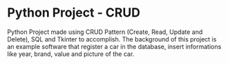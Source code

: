 # Python Project - CRUD

Python Project made using CRUD Pattern (Create, Read, Update and Delete), SQL and Tkinter to accomplish.
The background of this project is an example software that register a car in the database, insert informations like year, brand, value and picture of the car.
